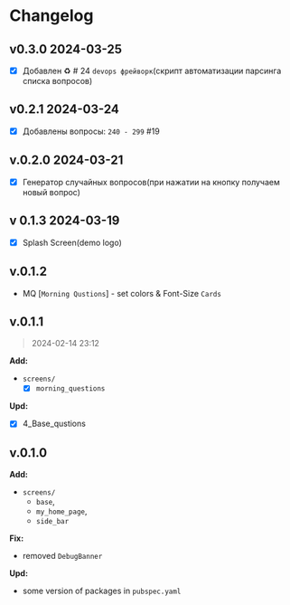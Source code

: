 # Changelog

## v0.3.0 2024-03-25

- [x] Добавлен ♻️ # 24 `devops фрейворк`(скрипт автоматизации парсинга списка вопросов)

## v0.2.1 2024-03-24

- [x] Добавлены вопросы: `240 - 299` #19

## v.0.2.0 2024-03-21

- [x] Генератор случайных вопросов(при нажатии на кнопку получаем новый вопрос)

## v 0.1.3 2024-03-19

- [x] Splash Screen(demo logo)

## v.0.1.2

- MQ [`Morning Qustions`] -  set colors & Font-Size `Cards`

## v.0.1.1

> 2024-02-14 23:12

**Add:**

- `screens/`
  - [x] `morning_questions`

**Upd:**

- [x] 4_Base_qustions

## v.0.1.0

**Add:**

- `screens/`
  - `base`,
  - `my_home_page`,
  - `side_bar`

**Fix:**

- removed `DebugBanner`

**Upd:**

- some version of packages in `pubspec.yaml`
